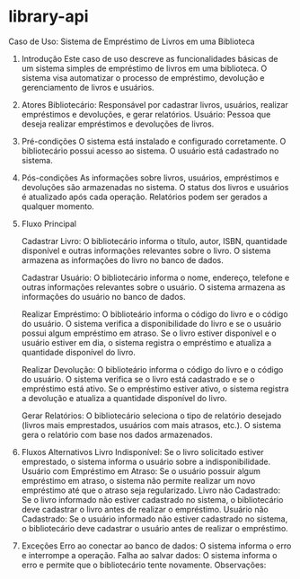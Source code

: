 # library-api
Caso de Uso: Sistema de Empréstimo de Livros em uma Biblioteca
1. Introdução
   Este caso de uso descreve as funcionalidades básicas de um sistema simples de empréstimo de livros em uma biblioteca. O sistema visa automatizar o processo de empréstimo, devolução e gerenciamento de livros e usuários.

2. Atores
   Bibliotecário: Responsável por cadastrar livros, usuários, realizar empréstimos e devoluções, e gerar relatórios.
   Usuário: Pessoa que deseja realizar empréstimos e devoluções de livros.
3. Pré-condições
   O sistema está instalado e configurado corretamente.
   O bibliotecário possui acesso ao sistema.
   O usuário está cadastrado no sistema.
4. Pós-condições
   As informações sobre livros, usuários, empréstimos e devoluções são armazenadas no sistema.
   O status dos livros e usuários é atualizado após cada operação.
   Relatórios podem ser gerados a qualquer momento.

5. Fluxo Principal

    Cadastrar Livro:
   O bibliotecário informa o título, autor, ISBN, quantidade disponível e outras informações relevantes sobre o livro.
   O sistema armazena as informações do livro no banco de dados.

   Cadastrar Usuário:
   O bibliotecário informa o nome, endereço, telefone e outras informações relevantes sobre o usuário.
   O sistema armazena as informações do usuário no banco de dados.

   Realizar Empréstimo:
   O biblioteário informa o código do livro e o código do usuário.
   O sistema verifica a disponibilidade do livro e se o usuário possui algum empréstimo em atraso.
   Se o livro estiver disponível e o usuário estiver em dia, o sistema registra o empréstimo e atualiza a quantidade disponível do livro.

   Realizar Devolução:
   O biblioteário informa o código do livro e o código do usuário.
   O sistema verifica se o livro está cadastrado e se o empréstimo está ativo.
   Se o empréstimo estiver ativo, o sistema registra a devolução e atualiza a quantidade disponível do livro.

   Gerar Relatórios:
   O bibliotecário seleciona o tipo de relatório desejado (livros mais emprestados, usuários com mais atrasos, etc.).
   O sistema gera o relatório com base nos dados armazenados.

7. Fluxos Alternativos
   Livro Indisponível: Se o livro solicitado estiver emprestado, o sistema informa o usuário sobre a indisponibilidade.
   Usuário com Empréstimo em Atraso: Se o usuário possuir algum empréstimo em atraso, o sistema não permite realizar um novo empréstimo até que o atraso seja regularizado.
   Livro não Cadastrado: Se o livro informado não estiver cadastrado no sistema, o bibliotecário deve cadastrar o livro antes de realizar o empréstimo.
   Usuário não Cadastrado: Se o usuário informado não estiver cadastrado no sistema, o bibliotecário deve cadastrar o usuário antes de realizar o empréstimo.

8. Exceções
   Erro ao conectar ao banco de dados: O sistema informa o erro e interrompe a operação.
   Falha ao salvar dados: O sistema informa o erro e permite que o bibliotecário tente novamente.
   Observações:
